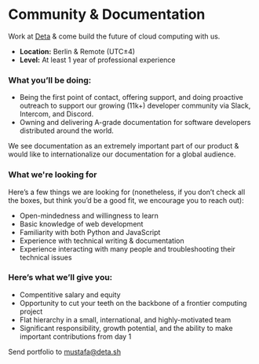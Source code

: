 # Community & Documentation

Work at [Deta](https://www.deta.sh/) & come build the future of cloud computing with us. 

- **Location:** Berlin & Remote (UTC±4) 
- **Level:** At least 1 year of professional experience


### What you’ll be doing:

- Being the first point of contact, offering support, and doing proactive outreach to support our growing (11k+) developer community via Slack, Intercom, and Discord.
- Owning and delivering A-grade documentation for software developers distributed around the world. 

We see documentation as an extremely important part of our product & would like to internationalize our documentation for a global audience.

### What we're looking for

Here’s a few things we are looking for (nonetheless, if you don’t check all the boxes, but think you’d be a good fit, we encourage you to reach out):

- Open-mindedness and willingness to learn
- Basic knowledge of web development 
- Familiarity with both Python and JavaScript
- Experience with technical writing & documentation
- Experience interacting with many people and troubleshooting their technical issues

 
### Here’s what we’ll give you:
- Compentitive salary and equity
- Opportunity to cut your teeth on the backbone of a frontier computing project
- Flat hierarchy in a small, international, and highly-motivated team
- Significant responsibility, growth potential, and the ability to make important contributions from day 1

Send portfolio to mustafa@deta.sh
